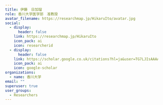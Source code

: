 ```yaml
---
title: 伊藤　日加瑠
role: 香川大学医学部　准教授
avatar_filename: https://researchmap.jp/HikaruIto/avatar.jpg
social:
  - display:
      header: false
    link: https://researchmap.jp/HikaruIto
    icon_pack: ai
    icon: researcherid
  - display:
      header: false
    link: https://scholar.google.co.uk/citations?hl=ja&user=TG7LJIsAAAAJ
    icon_pack: ai
    icon: google-scholar
organizations:
  - name: 香川大学
email: ""
superuser: true
user_groups:
  - Researchers
---
```

